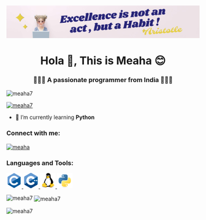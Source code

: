 ![MasterHead](https://github.com/Meaha7/Meaha7/blob/75af54d0ae9a1f8d695093f7937b2f2d4fb91611/Banner%20Image.jpeg)

<h1 align="center">Hola 👋, This is Meaha 😊 </h1>
<h3 align="center">👩🏾‍💻 A passionate programmer from India 👩🏾‍💻</h3>

<p align="left"> <img src="https://komarev.com/ghpvc/?username=meaha7&label=Profile%20views&color=0e75b6&style=flat" alt="meaha7" /> </p>

<p align="left"> <a href="https://github.com/ryo-ma/github-profile-trophy"><img src="https://github-profile-trophy.vercel.app/?username=meaha7" alt="meaha7" /></a> </p>

- 🌱 I’m currently learning **Python**

<h3 align="left">Connect with me:</h3>
<p align="left">
<a href="https://linkedin.com/in/meaha" target="blank"><img align="center" src="https://raw.githubusercontent.com/rahuldkjain/github-profile-readme-generator/master/src/images/icons/Social/linked-in-alt.svg" alt="meaha" height="30" width="40" /></a>
</p>

<h3 align="left">Languages and Tools:</h3>
<p align="left"> <a href="https://www.cprogramming.com/" target="_blank" rel="noreferrer"> <img src="https://raw.githubusercontent.com/devicons/devicon/master/icons/c/c-original.svg" alt="c" width="40" height="40"/> </a> <a href="https://www.w3schools.com/cpp/" target="_blank" rel="noreferrer"> <img src="https://raw.githubusercontent.com/devicons/devicon/master/icons/cplusplus/cplusplus-original.svg" alt="cplusplus" width="40" height="40"/> </a> <a href="https://www.linux.org/" target="_blank" rel="noreferrer"> <img src="https://raw.githubusercontent.com/devicons/devicon/master/icons/linux/linux-original.svg" alt="linux" width="40" height="40"/> </a> <a href="https://www.python.org" target="_blank" rel="noreferrer"> <img src="https://raw.githubusercontent.com/devicons/devicon/master/icons/python/python-original.svg" alt="python" width="40" height="40"/> </a> </p>

<p><img align="left" src="https://github-readme-stats.vercel.app/api/top-langs?username=meaha7&show_icons=true&locale=en&layout=compact" alt="meaha7" /></p>

<p>&nbsp;<img align="center" src="https://github-readme-stats.vercel.app/api?username=meaha7&show_icons=true&locale=en" alt="meaha7" /></p>

<p><img align="center" src="https://github-readme-streak-stats.herokuapp.com/?user=meaha7&" alt="meaha7" /></p>
